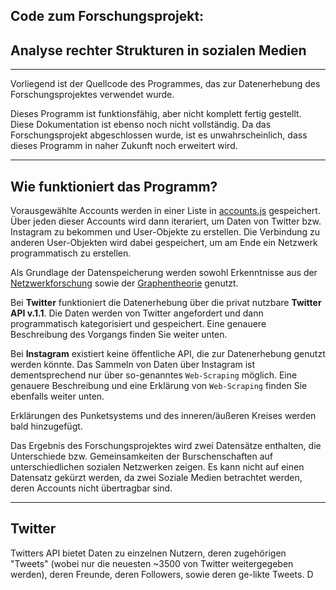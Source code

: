 ## Code zum Forschungsprojekt:

## Analyse rechter Strukturen in sozialen Medien

---

Vorliegend ist der Quellcode des Programmes, das zur Datenerhebung des Forschungsprojektes verwendet wurde.

Dieses Programm ist funktionsfähig, aber nicht komplett fertig gestellt. Diese Dokumentation ist ebenso noch nicht vollständig. Da das Forschungsprojekt abgeschlossen wurde, ist es unwahrscheinlich, dass dieses Programm in naher Zukunft noch erweitert wird.

---

## Wie funktioniert das Programm?

Vorausgewählte Accounts werden in einer Liste in [accounts.js](https://github.com/ArtInLines/social-media-data/blob/master/accounts.js) gespeichert. Über jeden dieser Accounts wird dann iterariert, um
Daten von Twitter bzw. Instagram zu bekommen und User-Objekte zu erstellen. Die Verbindung zu anderen User-Objekten wird dabei gespeichert, um am Ende ein Netzwerk programmatisch zu erstellen.

Als Grundlage der Datenspeicherung werden sowohl Erkenntnisse aus der [Netzwerkforschung](https://de.wikipedia.org/wiki/Netzwerkforschung 'Wikipedia: Netzwerkforschung') sowie der
[Graphentheorie](https://de.wikipedia.org/wiki/Graphentheorie 'Wikipedia: Graphentheorie') genutzt.

Bei **Twitter** funktioniert die Datenerhebung über die privat nutzbare **Twitter API v.1.1**. Die Daten werden von Twitter angefordert und dann programmatisch kategorisiert und gespeichert. Eine
genauere Beschreibung des Vorgangs finden Sie weiter unten.

Bei **Instagram** existiert keine öffentliche API, die zur Datenerhebung genutzt werden könnte. Das Sammeln von Daten über Instagram ist dementsprechend nur über so-genanntes `Web-Scraping` möglich.
Eine genauere Beschreibung und eine Erklärung von `Web-Scraping` finden Sie ebenfalls weiter unten.

Erklärungen des Punketsystems und des inneren/äußeren Kreises werden bald hinzugefügt.

Das Ergebnis des Forschungsprojektes wird zwei Datensätze enthalten, die Unterschiede bzw. Gemeinsamkeiten der Burschenschaften auf unterschiedlichen sozialen Netzwerken zeigen. Es kann nicht auf
einen Datensatz gekürzt werden, da zwei Soziale Medien betrachtet werden, deren Accounts nicht übertragbar sind.

---

## Twitter

Twitters API bietet Daten zu einzelnen Nutzern, deren zugehörigen "Tweets" (wobei nur die neuesten ~3500 von Twitter weitergegeben werden), deren Freunde, deren Followers, sowie deren ge-likte Tweets.
D
